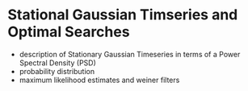 # Stational Gaussian Timseries and Optimal Searches

  * description of Stationary Gaussian Timeseries in terms of a Power Spectral Density (PSD)
  * probability distribution
  * maximum likelihood estimates and weiner filters
